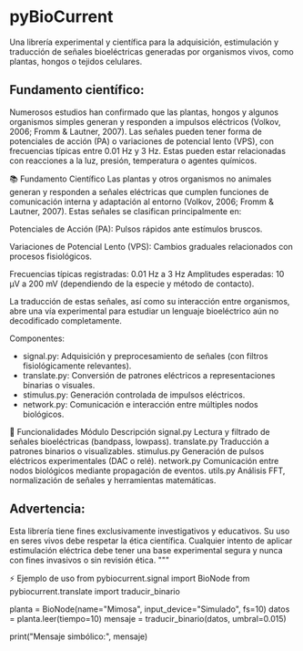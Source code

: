 pyBioCurrent
============

Una librería experimental y científica para la adquisición, estimulación y traducción de señales bioeléctricas generadas por organismos vivos, como plantas, hongos o tejidos celulares.

Fundamento científico:
----------------------
Numerosos estudios han confirmado que las plantas, hongos y algunos organismos simples generan y responden a impulsos eléctricos (Volkov, 2006; Fromm & Lautner, 2007). Las señales pueden tener forma de potenciales de acción (PA) o variaciones de potencial lento (VPS), con frecuencias típicas entre 0.01 Hz y 3 Hz. Estas pueden estar relacionadas con reacciones a la luz, presión, temperatura o agentes químicos.

📚 Fundamento Científico
Las plantas y otros organismos no animales generan y responden a señales eléctricas que cumplen funciones de comunicación interna y adaptación al entorno (Volkov, 2006; Fromm & Lautner, 2007). Estas señales se clasifican principalmente en:

Potenciales de Acción (PA): Pulsos rápidos ante estímulos bruscos.

Variaciones de Potencial Lento (VPS): Cambios graduales relacionados con procesos fisiológicos.

Frecuencias típicas registradas: 0.01 Hz a 3 Hz
Amplitudes esperadas: 10 µV a 200 mV (dependiendo de la especie y método de contacto).

La traducción de estas señales, así como su interacción entre organismos, abre una vía experimental para estudiar un lenguaje bioeléctrico aún no decodificado completamente.

Componentes:
- signal.py: Adquisición y preprocesamiento de señales (con filtros fisiológicamente relevantes).
- translate.py: Conversión de patrones eléctricos a representaciones binarias o visuales.
- stimulus.py: Generación controlada de impulsos eléctricos.
- network.py: Comunicación e interacción entre múltiples nodos biológicos.

🔧 Funcionalidades
Módulo	Descripción
signal.py	Lectura y filtrado de señales bioeléctricas (bandpass, lowpass).
translate.py	Traducción a patrones binarios o visualizables.
stimulus.py	Generación de pulsos eléctricos experimentales (DAC o relé).
network.py	Comunicación entre nodos biológicos mediante propagación de eventos.
utils.py	Análisis FFT, normalización de señales y herramientas matemáticas.

Advertencia:
------------
Esta librería tiene fines exclusivamente investigativos y educativos. Su uso en seres vivos debe respetar la ética científica. Cualquier intento de aplicar estimulación eléctrica debe tener una base experimental segura y nunca con fines invasivos o sin revisión ética.
"""

⚡ Ejemplo de uso
from pybiocurrent.signal import BioNode
from pybiocurrent.translate import traducir_binario

planta = BioNode(name=\"Mimosa\", input_device=\"Simulado\", fs=10)
datos = planta.leer(tiempo=10)
mensaje = traducir_binario(datos, umbral=0.015)

print(\"Mensaje simbólico:\", mensaje)

